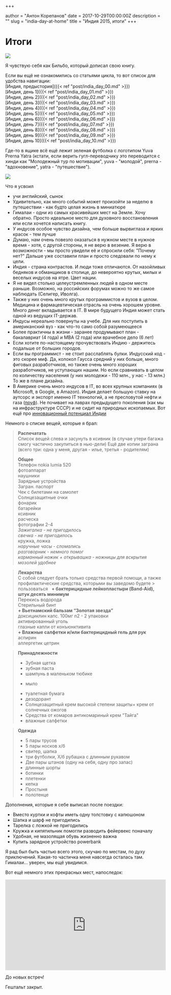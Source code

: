 

+++

author = "Антон Корепанов"
date = 2017-10-29T00:00:00Z
description = ""
slug = "india-day-at-home"
title = "Индия 2015, итоги"
+++

# Итоги

![](http://res.cloudinary.com/ampersd/image/upload/v1509301651/File18_gwblcg.jpg)

Я чувствую себя как Бильбо, который дописал свою книгу. 

Если вы ещё не ознакомились со статьями цикла, то вот список для удобства навигации:  
[Индия, предыстория]({{< ref "post/india_day_00.md" >}})  
[Индия, день 1]({{< ref "post/india_day_01.md" >}})  
[Индия, день 2]({{< ref "post/india_day_02.md" >}})  
[Индия, день 3]({{< ref "post/india_day_03.md" >}})  
[Индия, день 4]({{< ref "post/india_day_04.md" >}})  
[Индия, день 5]({{< ref "post/india_day_05.md" >}})  
[Индия, день 6]({{< ref "post/india_day_06.md" >}})  
[Индия, день 7]({{< ref "post/india_day_07.md" >}})  
[Индия, день 8]({{< ref "post/india_day_08.md" >}})  
[Индия, день 9]({{< ref "post/india_day_09.md" >}})  
[Индия, день 10]({{< ref "post/india_day_10.md" >}})  

Где-то в ящике всё ещё лежит зеленая футболка с логотипом Yuva Prerna Yatra (кстати, если верить гугл-переводчику это переводится с хинди как "Молодежный тур по мотивации", yuva - "молодой", prerna - "вдохновение", yatra - "путешествие"). 

![](http://res.cloudinary.com/ampersd/image/upload/v1509301875/2017-10-29_23.31.13_owplag.jpg)

Что я усвоил

- учи английский, сынок
- Удивительно, как много событий может произойти за неделю в путешествии - как будто целая жизнь в миниатюре
- Гималаи - одни из самых красивейших мест на Земле. Хочу обратно. Просто идеальное место для духовного восстановления или если хочется написать книгу.
- У индусов особое чувство дизайна, чем больше вырвиглаза и ярких красок - тем лучше
- Думаю, нам очень повезло оказаться в нужном месте в нужное время - хотя, с другой стороны, я не верю в везение. Я верю в возможности - мы просто увидели её и спросили себя: "Почему нет?" Дальше уже составили план и просто следовали по нему к цели.
- Индия - страна контрастов. И люди тоже отличаются. От назойливых бедняков и обманщиков в столице, до невероятно крутых, милых и веселых индусов на ятре. Цвет нации.
- Я не видел столько целеустремленных людей в одном месте раньше. Возможно, на российских форумах можно то же самое наблюдать (Селигер, Иволга).
- Также у них очень много крутых программистов и вузов в целом. Медицина и фармацевтическая отрасль на очень хорошем уровне. Много денег вкладывается в IT. В мире будущего Индия может стать одной из ведущих IT-держав.
- Индусы нереально повернуты на учебе. Для них поступить в американский вуз - как что-то само собой разумеющееся
- Более практичны в жизни - заранее продумывают план - бакалавриат (4 года) и MBA (2 года) или врачебное дело (6 лет)
- Если хотите по-настоящему прочувствовать Индию - держитесь подальше от больших городов. 
- Если вы программист - не стоит расслаблять булки. Индусский код - это скорее миф. Да, колокол Гаусса средний у них больше, много фиговых разработчиков, но также очень много хороших разработчиков, не уступающих нашим. Но если сравнивать в целом по количеству населения (у них молодежи - 110 млн., у нас - 13 млн.) То же в плане дизайна. 
- В Америке очень много индусов в IT, во всех крупных компаниях (в Microsoft, в Google, в Amazon). Индия делает большую ставку на аутсорс и экспорт именно IT технологий, а не пресловутой нефти и газа ([пруф](https://www.vedomosti.ru/opinion/articles/2015/09/29/610780-eksport-haiteka)). Не почивает на лаврах предыдущего поколения (как мы на инфраструктуре СССР) и не сидит на природных ископаемых. Вот ещё про [инновационный потенциал Индии](http://orange.strf.ru/client/doctrine.aspx?cat_ob_no=245&ob_no=6034)

Немного о списке вещей, которые я брал:

> **Распечатать**  
> Список вещей слева и засунуть в ксивник (в случае утери багажа смогу частично закупиться в нью-дели)
> Ещё две копии заграна (всего три: одна у меня, другая - илье, третья - родителям)
> 
> **Общее**  
> Телефон nokia lumia 520  
> фотоаппарат  
> наушники  
> Зарядные устройства  
> Загран. паспорт  
> Чек с билетами на самолет  
> Солнцезащитные очки  
> фонарик  
> батарейки  
> ксивник  
> расческа  
> фотографии 2-4  
> *Зажигалка - не пригодилось*  
> *свечка - не пригодилось*  
> кружка, ложка  
> *наручные часы - сломались*  
> *разговорник - немного помог*  
> *карманный ножик + открывашка - ножницы для вскрытия мозолей удобнее*  
>

> **Лекарства**  
> С собой следует брать только средства первой помощи, а также профилактические средства, которыми вы заведомо будете > пользоваться
>  
> **+ бактерицидные лейкопластыри (Band-Aid), штук десять минимум**  
> Перекись водорода  
> Стерильный бинт  
> **+ Вьетнамский бальзам “Золотая звезда”**  
> доксициклин капс. 100мг n2 - 2 упаковки  
> активированный уголь  
> глазные капли от конъюнктивита  
> **+ Влажные салфетки и/или бактерицидный гель для рук**  
> аспирин  
> аллергетик цетрин  

> **Принадлежности**  
> + Зубная щетка  
> + зубная паста  
> + шампунь в маленьком тюбике  
> - мыло  
> + туалетная бумага  
> + дезодорант  
> + Солнцезащитный крем высокой степени защиты+ крем от солнечных ожогов  
> + Средства от комаров антикомариный крем "Тайга"  
> + влажные салфетки  

> **Одежда**  
> + 5 пары трусов   
> + 5 пары носков х/б  
> + свитер,  шапка  
> + три футболки, Х/б рубашка с длинным рукавом   
> + Две пары штанов (одну на себя, одну про запас)  
> + длинные шорты      
> + ботинки  
> + плетенки  
> + кепка  
> + Простыня  
> + полотенце  

Дополнения, которые я себе выписал после поездки:  
- Вместо куртки и кофты иметь одну толстовку с капюшоном  
- Шапка и шарф не пригодились  
- Тарелка с ложкой не пригодились  
- Кружка и кипятильник помогли разводить фейервекс поначалу  
- Удобная, не мазолящая обувь жизненно важна  
- Купить зарядное устройство powerbank

Я рад был быть частью всего этого, скучаю по местам, по духу приключений. Какая-то частичка меня навсегда осталась там. Гималаи... уверен, мы ещё увидимся.

Вот ещё немного этих прекрасных мест, напоследок:

<div class="Embed">
<div>
<iframe width="560" height="315" src="https://www.youtube.com/embed/aP5qz51cDZk" frameborder="0" allowfullscreen></iframe>
</div>
</div>

До новых встреч!

Гештальт закрыт.


<style>

.Embed > div {
  padding-bottom: 56.25%;
  position: relative;
}

.Embed iframe {
  position: absolute;
  left: 0;
  top: 0;
  width: 100%;
  height: 100%;
}

</style>